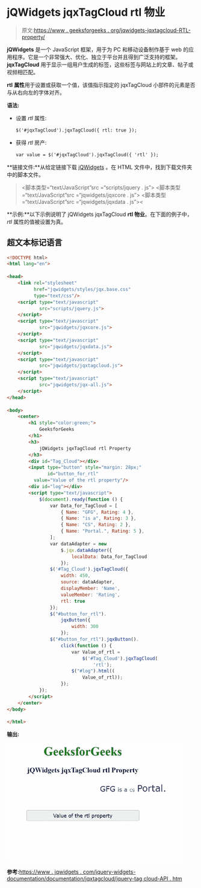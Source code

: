 # jQWidgets jqxTagCloud rtl 物业

> 原文:[https://www . geeksforgeeks . org/jqwidgets-jqxtagcloud-RTL-property/](https://www.geeksforgeeks.org/jqwidgets-jqxtagcloud-rtl-property/)

**jQWidgets** 是一个 JavaScript 框架，用于为 PC 和移动设备制作基于 web 的应用程序。它是一个非常强大、优化、独立于平台并且得到广泛支持的框架。 **jqxTagCloud** 用于显示一组用户生成的标签，这些标签与网站上的文章、帖子或视频相匹配。

**rtl** **属性**用于设置或获取一个值，该值指示指定的 jqxTagCloud 小部件的元素是否与从右向左的字体对齐。

**语法:**

*   设置 *rtl* 属性:

    ```html
    $('#jqxTagCloud').jqxTagCloud({ rtl: true });
    ```

*   获得 *rtl* 房产:

    ```html
    var value = $('#jqxTagCloud').jqxTagCloud({ 'rtl' });
    ```

**链接文件:**从给定链接下载 [jQWidgets](https://www.jqwidgets.com/download/) 。在 HTML 文件中，找到下载文件夹中的脚本文件。

> <link rel="”stylesheet”" href="”jqwidgets/styles/jqx.base.css”" type="”text/css”">
> <脚本类型=“text/JavaScript”src =“scripts/jquery . js”></脚本>
> <脚本类型=“text/JavaScript”src =“jqwidgets/jqxcore . js”></脚本>
> <脚本类型=“text/JavaScript”src =“jqwidgets/jqxdata . js”><

**示例:**以下示例说明了 jQWidgets jqxTagCloud **rtl 物业**。在下面的例子中， *rtl* 属性的值被设置为真。

## 超文本标记语言

```html
<!DOCTYPE html>
<html lang="en">

<head>
    <link rel="stylesheet"
          href="jqwidgets/styles/jqx.base.css"
          type="text/css"/>
    <script type="text/javascript" 
            src="scripts/jquery.js">
    </script>
    <script type="text/javascript" 
            src="jqwidgets/jqxcore.js">
    </script>
    <script type="text/javascript" 
            src="jqwidgets/jqxdata.js">
    </script>
    <script type="text/javascript" 
            src="jqwidgets/jqxtagcloud.js">
    </script>
    <script type="text/javascript" 
            src="jqwidgets/jqx-all.js">
    </script>
</head>

<body>
    <center>
        <h1 style="color:green;">
            GeeksforGeeks
        </h1>
        <h3>
            jQWidgets jqxTagCloud rtl Property
        </h3>
        <div id="Tag_Cloud"></div>
        <input type="button" style="margin: 28px;" 
               id="button_for_rtl"
          value="Value of the rtl property"/>
        <div id="log"></div>
        <script type="text/javascript">
            $(document).ready(function () {
                var Data_for_TagCloud = [
                    { Name: "GFG", Rating: 4 },
                    { Name: "is a", Rating: 3 },
                    { Name: "CS", Rating: 2 },
                    { Name: "Portal.", Rating: 5 },
                ];
                var dataAdapter = new
                    $.jqx.dataAdapter({
                        localData: Data_for_TagCloud
                    });
                $('#Tag_Cloud').jqxTagCloud({
                    width: 450,
                    source: dataAdapter,
                    displayMember: 'Name',
                    valueMember: 'Rating',
                    rtl: true
                });
                $("#button_for_rtl").
                    jqxButton({
                        width: 300
                    });
                $("#button_for_rtl").jqxButton().
                    click(function () {
                        var Value_of_rtl =
                            $('#Tag_Cloud').jqxTagCloud(
                                'rtl');
                        $("#log").html((
                            Value_of_rtl));
                    });
            });
        </script>
    </center>
</body>

</html>
```

**输出:**

![](img/e73c6954bb7ca17dc657fd6f1bc3c2b6.png)

**参考:**[https://www . jqwidgets . com/jquery-widgets-documentation/documentation/jqxtagcloud/jquery-tag cloud-API . htm](https://www.jqwidgets.com/jquery-widgets-documentation/documentation/jqxtagcloud/jquery-tagcloud-api.htm)